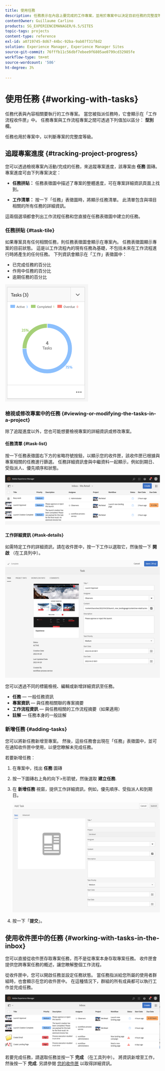 ```yaml
---
title: 使用任務
description: 任務表示在內容上要完成的工作專案，並用於專案中以決定目前任務的完整度等級
contentOwner: Guillaume Carlino
products: SG_EXPERIENCEMANAGER/6.5/SITES
topic-tags: projects
content-type: reference
exl-id: a0719745-8d67-44bc-92ba-9ab07f31f8d2
solution: Experience Manager, Experience Manager Sites
source-git-commit: 76fffb11c56dbf7ebee9f6805ae0799cd32985fe
workflow-type: tm+mt
source-wordcount: '586'
ht-degree: 3%

---
```



# 使用任務 {#working-with-tasks}

任務代表與內容相關要執行的工作專案。 當您被指派任務時，它會顯示在「工作流程收件匣」中。 任務專案與工作流程專案之間可透過下列值加以區分： **型別** 欄。

任務也用於專案中，以判斷專案的完整度等級。

## 追蹤專案進度 {#tracking-project-progress}

您可以透過檢視專案內活動/完成的任務，來追蹤專案進度，該專案由 **任務** 圖磚。 專案進度可由下列專案決定：

* **任務拼貼：** 任務表徵圖中描述了專案的整體進度，可在專案詳細資訊頁面上找到。

* **工作清單：** 按一下「任務」表徵圖時，將顯示任務清單。 此清單包含與項目相關的所有任務的詳細資訊。

這兩個選項都會列出工作流程任務和您直接在任務表徵圖中建立的任務。

### 任務拼貼 {#task-tile}

如果專案具有任何相關任務，則任務表徵圖會顯示在專案內。 任務表徵圖顯示專案的目前狀態。 這是以工作流程內的現有任務為基礎，不包括未來在工作流程進行時將產生的任何任務。 下列資訊會顯示在「工作」表徵圖中：

* 已完成任務的百分比
* 作用中任務的百分比
* 逾期任務的百分比

![「任務」圖磚](assets/project-tile-tasks.png)

### 檢視或修改專案中的任務 {#viewing-or-modifying-the-tasks-in-a-project}

除了追蹤進度以外，您也可能想要檢視專案的詳細資訊或修改專案。

#### 任務清單 {#task-list}

按一下任務表徵圖右下方的省略符號按鈕，以顯示您的收件匣，該收件匣已根據與專案相關的任務進行篩選。 任務詳細資訊會與中繼資料一起顯示，例如到期日、受指派人、優先順序和狀態。

![專案任務收件匣](assets/project-tasks.png)

#### 工作詳細資訊 {#task-details}

如需特定工作的詳細資訊，請在收件匣中，按一下工作以選取它，然後按一下 **開啟** （在工具列中）。

![任務詳細資料](assets/project-task-detail.png)

您可以透過不同的標籤檢視、編輯或新增詳細資訊至任務。

* **任務**  — 一般任務資訊
* **專案資訊**  — 與任務相關聯的專案摘要
* **工作流程資訊**  — 與任務相關的工作流程摘要（如果適用）
* **註解**  — 任務本身的一般註解

### 新增任務 {#adding-tasks}

您可以將新任務新增至專案。 然後，這些任務會出現在「任務」表徵圖中，並可在通知收件匣中使用，以便您瞭解未完成任務。

若要新增任務：

1. 在專案中，找出 **任務** 圖磚
1. 按一下圖磚右上角的向下>形箭號，然後選取 **建立任務**.
1. 在 **新增任務** 視窗，提供工作詳細資訊，例如，優先順序、受指派人和到期日。

   ![新增任務](assets/project-add-task.png)

1. 按一下「**提交**」。

## 使用收件匣中的任務 {#working-with-tasks-in-the-inbox}

您可以直接從收件匣存取專案任務，而不是從專案本身存取專案任務。 收件匣會提供您跨專案任務的概述，讓您瞭解整個工作流程。

從收件匣中，您可以開啟任務並設定任務狀態。 當任務指派給您所屬的使用者群組時，也會顯示在您的收件匣中。 在這種情況下，群組的所有成員都可以執行工作並完成任務。

![收件匣](assets/project-inbox.png)

若要完成任務，請選取任務並按一下 **完成** （在工具列中）。 將資訊新增至工作，然後按一下 **完成**. 另請參閱 [您的收件匣](/help/sites-authoring/inbox.md) 以取得詳細資訊。
